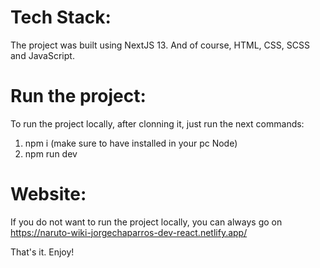 # Tech Stack: 
The project was built using NextJS 13. And of course, HTML, CSS, SCSS and JavaScript. 

# Run the project:
To run the project locally, after clonning it, just run the next commands: 

1. npm i (make sure to have installed in your pc Node)
2. npm run dev

# Website:

If you do not want to run the project locally, you can always go on https://naruto-wiki-jorgechaparros-dev-react.netlify.app/

That's it. Enjoy!